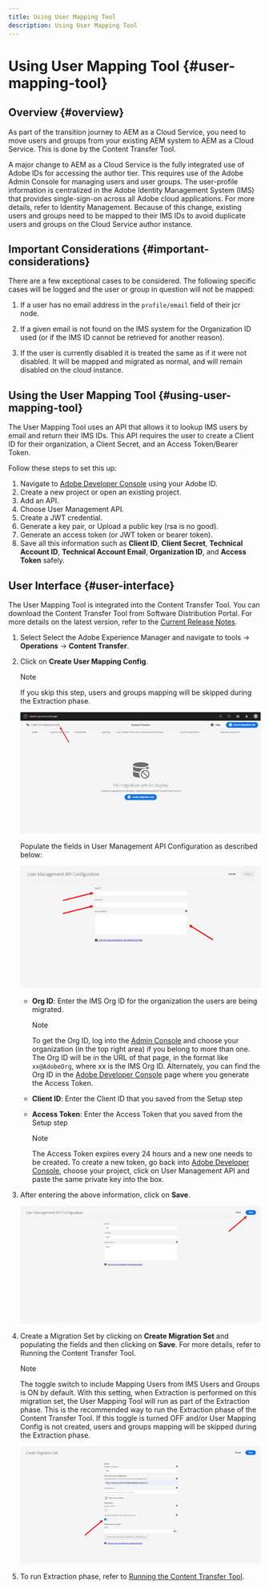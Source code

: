 ```yaml
---
title: Using User Mapping Tool
description: Using User Mapping Tool
---
```


# Using User Mapping Tool {#user-mapping-tool}

## Overview {#overview}

As part of the transition journey to AEM as a Cloud Service, you need to move users and groups from your existing AEM system to AEM as a Cloud Service. This is done by the Content Transfer Tool. 

A major change to AEM as a Cloud Service is the fully integrated use of Adobe IDs for accessing the author tier.  This requires use of the Adobe Admin Console for managing users and user groups. The user-profile information is centralized in the Adobe Identity Management System (IMS) that provides single-sign-on across all Adobe cloud applications. For more details, refer to Identity Management. Because of this change, existing users and groups need to be mapped to their IMS IDs to avoid duplicate users and groups on the Cloud Service author instance.

## Important Considerations {#important-considerations} 

There are a few exceptional cases to be considered. The following specific cases will be logged and the user or group in question will not be mapped:

1. If a user has no email address in the `profile/email` field of their jcr node.

1. If a given email is not found on the IMS system for the Organization ID used (or if the IMS ID cannot be retrieved for another reason).

1. If the user is currently disabled it is treated the same as if it were not disabled.  It will be mapped and migrated as normal, and will remain disabled on the cloud instance.

## Using the User Mapping Tool {#using-user-mapping-tool}

The User Mapping Tool uses an API that allows it to lookup IMS users by email and return their IMS IDs. This API requires the user to create a Client ID for their organization, a Client Secret, and an Access Token/Bearer Token.  

Follow these steps to set this up:

1. Navigate to [Adobe Developer Console](https://console.adobe.io) using your Adobe ID.
1. Create a new project or open an existing project.
1. Add an API.
1. Choose User Management API.
1. Create a JWT credential.
1. Generate a key pair, or Upload a public key (rsa is no good).
1. Generate an access token (or JWT token or bearer token).
1. Save all this information such as **Client ID**, **Client Secret**, **Technical Account ID**, **Technical Account Email**, **Organization ID**, and **Access Token** safely.

## User Interface {#user-interface}

The User Mapping Tool is integrated into the Content Transfer Tool. You can download the Content Transfer Tool from Software Distribution Portal. For more details on the latest version, refer to the [Current Release Notes](/help/release-notes/release-notes-cloud/release-notes-current.md).

1. Select Select the Adobe Experience Manager and navigate to tools -> **Operations** -> **Content Transfer**.
1. Click on **Create User Mapping Config**.

   >[!NOTE]
   >If you skip this step, users and groups mapping will be skipped during the Extraction phase.

   ![image](/help/move-to-cloud-service/content-transfer-tool/assets-user-mapping/user-mapping-1.png)

   Populate the fields in User Management API Configuration as described below:

    ![image](/help/move-to-cloud-service/content-transfer-tool/assets-user-mapping/user-mapping-2.png)

   * **Org ID**:  Enter the IMS Org ID for the organization the users are being migrated.  

      >[!NOTE]
      >To get the Org ID, log into the [Admin Console](https://adminconsole.adobe.com/) and choose your organization (in the top right area) if you belong to more than one. The Org ID will be in the URL of that page, in the format like `xx@AdobeOrg`, where xx is the IMS Org ID.  Alternately, you can find the Org ID in the [Adobe Developer Console](https://console.adobe.io) page where you generate the Access Token.

   * **Client ID**: Enter the Client ID that you saved from the Setup step 

   * **Access Token**: Enter the Access Token that you saved from the Setup step

      >[!NOTE]
      >The Access Token expires every 24 hours and a new one needs to be created. To create a new token, go back into [Adobe Developer Console](https://console.adobe.io), choose your project, click on User Management API and paste the same private key into the box.

1. After entering the above information, click on **Save**.

   ![image](/help/move-to-cloud-service/content-transfer-tool/assets-user-mapping/user-mapping-3.png)


1. Create a Migration Set by clicking on **Create Migration Set** and populating the fields and then clicking on **Save**. For more details, refer to Running the Content Transfer Tool.

   >[!NOTE]
   >The toggle switch to include Mapping Users from IMS Users and Groups is ON by default. With this setting, when Extraction is performed on this migration set, the User Mapping Tool will run as part of the Extraction phase. This is the recommended way to run the Extraction phase of the Content Transfer Tool. If this toggle is turned OFF and/or User Mapping Config is not created, users and groups mapping will be skipped during the Extraction phase.

   ![image](/help/move-to-cloud-service/content-transfer-tool/assets-user-mapping/user-mapping-4.png)

1. To run Extraction phase, refer to [Running the Content Transfer Tool](https://experienceleague.adobe.com/docs/experience-manager-cloud-service/moving/cloud-migration/content-transfer-tool/using-content-transfer-tool.html?lang=en#running-tool).



